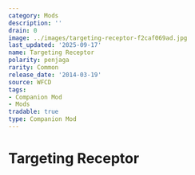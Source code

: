 ```yaml
---
category: Mods
description: ''
drain: 0
image: ../images/targeting-receptor-f2caf069ad.jpg
last_updated: '2025-09-17'
name: Targeting Receptor
polarity: penjaga
rarity: Common
release_date: '2014-03-19'
source: WFCD
tags:
- Companion Mod
- Mods
tradable: true
type: Companion Mod
---
```


# Targeting Receptor

